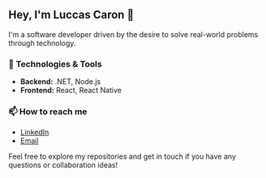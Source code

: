 ## Hey, I'm Luccas Caron 👋

I'm a software developer driven by the desire to solve real-world problems through technology.

### 🔧 Technologies & Tools
- **Backend:** .NET, Node.js
- **Frontend:** React, React Native

### 📫 How to reach me
- [LinkedIn](https://www.linkedin.com/in/luccascaron)
- [Email](mailto:luccascaron1@gmail.com)

Feel free to explore my repositories and get in touch if you have any questions or collaboration ideas!

<!--
**LuccasCaron/LuccasCaron** is a ✨ _special_ ✨ repository because its `README.md` (this file) appears on your GitHub profile.

Here are some ideas to get you started:

- 🔭 I’m currently working on ...
- 🌱 I’m currently learning ...
- 👯 I’m looking to collaborate on ...
- 🤔 I’m looking for help with ...
- 💬 Ask me about ...
- 📫 How to reach me: ...
- 😄 Pronouns: ...
- ⚡ Fun fact: ...
-->
